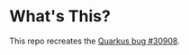 # What's This?

This repo recreates the [Quarkus bug #30908](https://github.com/quarkusio/quarkus/issues/30908).